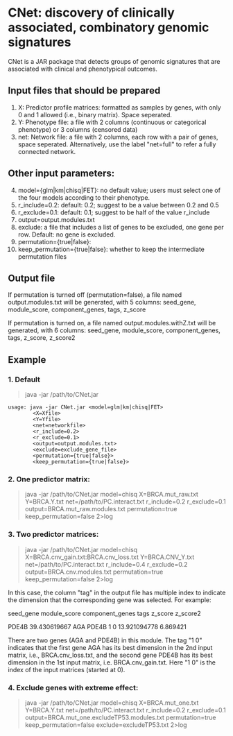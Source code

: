 # CNet: discovery of clinically associated, combinatory genomic signatures

CNet is a JAR package that detects groups of genomic signatures that are associated with clinical and phenotypical outcomes. 

## Input files that should be prepared

1. X: Predictor profile matrices: formatted as samples by genes, with only 0 and 1 allowed (i.e., binary matrix). Space seperated. 
2. Y: Phenotype file: a file with 2 columns (continuous or categorical phenotype) or 3 columns (censored data)
3. net: Network file: a file with 2 columns, each row with a pair of genes, space seperated. Alternatively, use the label "net=full" to refer a fully connected network.

## Other input parameters:

4. model={glm|km|chisq|FET}: no default value; users must select one of the four models according to their phenotype.
5. r_include=0.2: default: 0.2; suggest to be a value between 0.2 and 0.5
6. r_exclude=0.1: default: 0.1; suggest to be half of the value r_include
7. output=output.modules.txt
8. exclude: a file that includes a list of genes to be excluded, one gene per row. Default: no gene is excluded.
9. permutation={true|false}:
10. keep_permutation={true|false}: whether to keep the intermediate permutation files

## Output file

If permutation is turned off (permutation=false), a file named output.modules.txt will be generated, with 5 columns: seed_gene, module_score, component_genes, tags, z_score

If permutation is turned on, a file named output.modules.withZ.txt will be generated, with 6 columns: seed_gene, module_score, component_genes, tags, z_score, z_score2

## Example
### 1. Default

> java -jar /path/to/CNet.jar

```
usage: java -jar CNet.jar <model=glm|km|chisq|FET> 
        <X=Xfile> 
        <Y=Yfile> 
        <net=networkfile>
        <r_include=0.2>
        <r_exclude=0.1>
        <output=output.modules.txt>
        <exclude=exclude_gene_file>
        <permutation={true|false}>
        <keep_permutation={true|false}>
```

### 2. One predictor matrix:

> java -jar /path/to/CNet.jar model=chisq X=BRCA.mut_raw.txt Y=BRCA.Y.txt net=/path/to/PC.interact.txt r_include=0.2 r_exclude=0.1 output=BRCA.mut_raw.modules.txt permutation=true keep_permutation=false 2>log

### 3. Two predictor matrices:

> java -jar /path/to/CNet.jar model=chisq X=BRCA.cnv_gain.txt:BRCA.cnv_loss.txt Y=BRCA.CNV_Y.txt net=/path/to/PC.interact.txt r_include=0.4 r_exclude=0.2 output=BRCA.cnv.modules.txt permutation=true keep_permutation=false 2>log
          
In this case, the column "tag" in the output file has multiple index to indicate the dimension that the corresponding gene was selected. For example:

seed_gene    module_score    component_genes  tags    z_score           z_score2

PDE4B        39.430619667    AGA PDE4B        1 0     13.921094778      6.869421

There are two genes (AGA and PDE4B) in this module. The tag "1 0" indicates that the first gene AGA has its best dimension in the 2nd input matrix, i.e., BRCA.cnv_loss.txt, and the second gene PDE4B has its best dimension in the 1st input matrix, i.e. BRCA.cnv_gain.txt. Here "1 0" is the index of the input matrices (started at 0).

### 4. Exclude genes with extreme effect:
> java -jar /path/to/CNet.jar model=chisq X=BRCA.mut_one.txt Y=BRCA.Y.txt net=/path/to/PC.interact.txt r_include=0.2 r_exclude=0.1 output=BRCA.mut_one.excludeTP53.modules.txt permutation=true keep_permutation=false exclude=excludeTP53.txt 2>log
 
